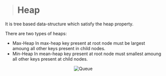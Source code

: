> # Heap

It is tree based data-structure which satisfy the heap property.

There are two types of heaps:

* Max-Heap
  In max-heap key present at root node must be largest amoung all other keys present in child nodes.
* Min-Heap
  In mean-heap key present at root node must smallest amoung all other keys present at child nodes.


<p align="center">
<img src="https://github.com/Vinaypatil-Ev/vinEv_DataStructure/blob/master/Documents/img/Max-and-Min-Heap-data-structures.png" alt="Queue">
</p>
